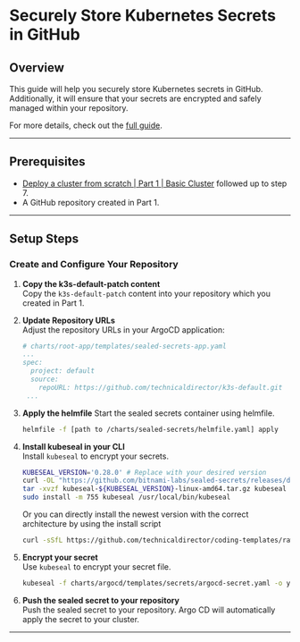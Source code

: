 # Securely Store Kubernetes Secrets in GitHub

## Overview

This guide will help you securely store Kubernetes secrets in GitHub. Additionally, it will ensure that your secrets are encrypted and safely managed within your repository.

For more details, check out the [full guide](url).

---

## Prerequisites

- [Deploy a cluster from scratch | Part 1 | Basic Cluster](url) followed up to step 7.
- A GitHub repository created in Part 1.

---

## Setup Steps

### Create and Configure Your Repository

1. **Copy the k3s-default-patch content**  
   Copy the `k3s-default-patch` content into your repository which you created in Part 1.

2. **Update Repository URLs**  
   Adjust the repository URLs in your ArgoCD application:
   
   ```yaml
   # charts/root-app/templates/sealed-secrets-app.yaml
   ...
   spec:
     project: default
     source:
       repoURL: https://github.com/technicaldirector/k3s-default.git
    ...
    ```

3. **Apply the helmfile**
    Start the sealed secrets container using helmfile.
    ```sh
    helmfile -f [path to /charts/sealed-secrets/helmfile.yaml] apply
    ```

4. **Install kubeseal in your CLI**  
   Install `kubeseal` to encrypt your secrets.
   ```sh
   KUBESEAL_VERSION='0.28.0' # Replace with your desired version
   curl -OL "https://github.com/bitnami-labs/sealed-secrets/releases/download/v${KUBESEAL_VERSION}/kubeseal-${KUBESEAL_VERSION}-linux-amd64.tar.gz"
   tar -xvzf kubeseal-${KUBESEAL_VERSION}-linux-amd64.tar.gz kubeseal
   sudo install -m 755 kubeseal /usr/local/bin/kubeseal
   ```
   
   Or you can directly install the newest version with the correct architecture by using the install script
   ```sh
   curl -sSfL https://github.com/technicaldirector/coding-templates/raw/main/guided-series/kubernetes/02-securly-store-k3s-secrets/assets/install-kubeseal.sh | sudo sh -s -- -b /usr/local/bin
   ```

5. **Encrypt your secret**  
   Use `kubeseal` to encrypt your secret file.
   ```sh
   kubeseal -f charts/argocd/templates/secrets/argocd-secret.yaml -o yaml > charts/argocd/templates/secrets/argocd-secret.yaml
   ```

6. **Push the sealed secret to your repository**  
   Push the sealed secret to your repository. Argo CD will automatically apply the secret to your cluster.

---

